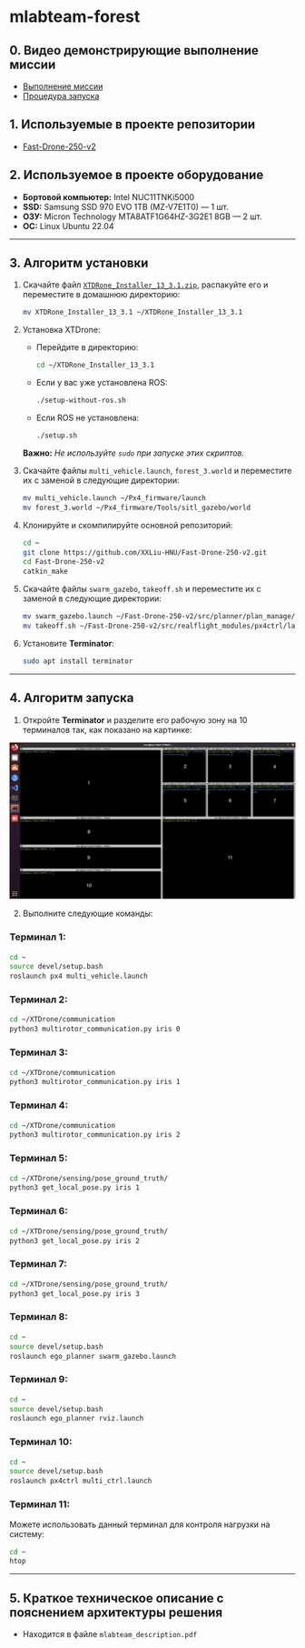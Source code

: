 # mlabteam-forest

## 0. Видео демонстрирующие выполнение миссии
- [Выполнение миссии](https://disk.yandex.ru/i/Ezrg56YmDXLcKA)
- [Процедура запуска](https://disk.yandex.ru/i/zDvLoZwLS5xmXw)

## 1. Используемые в проекте репозитории

- [Fast-Drone-250-v2](https://github.com/ZJU-FAST-Lab/Fast-Drone-250-v2)

## 2. Используемое в проекте оборудование

- **Бортовой компьютер:** Intel NUC11TNKi5000 
- **SSD:** Samsung SSD 970 EVO 1TB (MZ-V7E1T0) — 1 шт.  
- **ОЗУ:** Micron Technology MTA8ATF1G64HZ-3G2E1 8GB — 2 шт.  
- **ОС:** Linux Ubuntu 22.04  

---

## 3. Алгоритм установки

1. Скачайте файл [`XTDRone_Installer_13_3.1.zip`](https://disk.yandex.ru/d/Jgix8lvp-Q6Ufg), распакуйте его и переместите в домашнюю директорию:
   ```bash
   mv XTDRone_Installer_13_3.1 ~/XTDRone_Installer_13_3.1
   ```

2. Установка XTDrone:
   - Перейдите в директорию:
      ```bash
      cd ~/XTDRone_Installer_13_3.1
      ```
   - Если у вас уже установлена ROS:
     ```bash
     ./setup-without-ros.sh
     ```
   - Если ROS не установлена:
     ```bash
     ./setup.sh
     ```
   **Важно:** *Не используйте `sudo` при запуске этих скриптов.*

3. Скачайте файлы `multi_vehicle.launch`, `forest_3.world` и переместите их с заменой в следующие директории:
   ```bash
   mv multi_vehicle.launch ~/Px4_firmware/launch
   mv forest_3.world ~/Px4_firmware/Tools/sitl_gazebo/world
   ```

4. Клонируйте и скомпилируйте основной репозиторий:
   ```bash
   cd ~
   git clone https://github.com/XXLiu-HNU/Fast-Drone-250-v2.git
   cd Fast-Drone-250-v2
   catkin_make
   ```

5. Скачайте файлы `swarm_gazebo`, `takeoff.sh` и переместите их с заменой в следующие директории:
   ```bash
   mv swarm_gazebo.launch ~/Fast-Drone-250-v2/src/planner/plan_manage/launch
   mv takeoff.sh ~/Fast-Drone-250-v2/src/realflight_modules/px4ctrl/launch
   ```

6. Установите **Terminator**:
   ```bash
   sudo apt install terminator
   ```

---

## 4. Алгоритм запуска

1. Откройте **Terminator** и разделите его рабочую зону на 10 терминалов так, как показано на картинке:
   
![](mlabteam-forest_terminator.jpeg)

2. Выполните следующие команды:

### Терминал 1:
```bash
cd ~
source devel/setup.bash
roslaunch px4 multi_vehicle.launch
```

### Терминал 2:
```bash
cd ~/XTDrone/communication
python3 multirotor_communication.py iris 0
```

### Терминал 3:
```bash
cd ~/XTDrone/communication
python3 multirotor_communication.py iris 1
```

### Терминал 4:
```bash
cd ~/XTDrone/communication
python3 multirotor_communication.py iris 2
```

### Терминал 5:
```bash
cd ~/XTDrone/sensing/pose_ground_truth/
python3 get_local_pose.py iris 1
```

### Терминал 6:
```bash
cd ~/XTDrone/sensing/pose_ground_truth/
python3 get_local_pose.py iris 2
```

### Терминал 7:
```bash
cd ~/XTDrone/sensing/pose_ground_truth/
python3 get_local_pose.py iris 3
```

### Терминал 8:
```bash
cd ~
source devel/setup.bash
roslaunch ego_planner swarm_gazebo.launch
```

### Терминал 9:
```bash
cd ~
source devel/setup.bash
roslaunch ego_planner rviz.launch
```

### Терминал 10:
```bash
cd ~
source devel/setup.bash
roslaunch px4ctrl multi_ctrl.launch
```

### Терминал 11:
Можете использовать данный терминал для контроля нагрузки на систему:
```bash
cd ~
htop
```

---

## 5. Краткое техническое описание с пояснением архитектуры решения

- Находится в файле `mlabteam_description.pdf`
